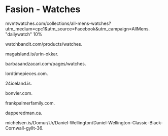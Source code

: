 # Fasion - Watches
mvmtwatches.com/collections/all-mens-watches?utm_medium=cpc1&utm_source=Facebook&utm_campaign=AllMens. "dailywatch" 10%

watchbandit.com/products/watches.

magaisland.is/urin-okkar.

barbasandzacari.com/pages/watches.

lordtimepieces.com.

24iceland.is.

bonvier.com.

frankpalmerfamily.com.

dapperedman.ca.

michelsen.is/Domur/Ur/Daniel-Wellington/Daniel-Wellington-Classic-Black-Cornwall-gyllt-36.

